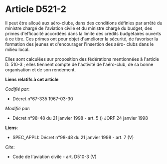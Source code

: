 # Article D521-2

Il peut être alloué aux aéro-clubs, dans des conditions définies par arrêté du ministre chargé de l'aviation civile et du
ministre chargé du budget, des primes d'efficacité accordées dans la limite des crédits budgétaires ouverts à ce titre. Ces
primes ont pour objet d'améliorer la sécurité, de favoriser la formation des jeunes et d'encourager l'insertion des aéro-
clubs dans le milieu local. 

Elles sont calculées sur proposition des fédérations mentionnées à l'article D. 510-3 ; elles tiennent compte de l'activité
de l'aéro-club, de sa bonne organisation et de son rendement.

**Liens relatifs à cet article**

_Codifié par_:

  - Décret n°67-335 1967-03-30

_Modifié par_:

  - Décret n°98-48 du 21 janvier 1998 - art. 5 () JORF 24 janvier 1998

**Liens**:

  - SPEC_APPLI: Décret n°98-48 du 21 janvier 1998 - art. 7 (V)

_Cite_:

  - Code de l'aviation civile - art. D510-3 (V)
